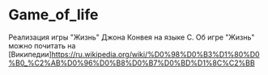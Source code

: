 # Game_of_life
Реализация игры "Жизнь" Джона Конвея на языке C. Об игре "Жизнь" можно почитать на [Википедии]https://ru.wikipedia.org/wiki/%D0%98%D0%B3%D1%80%D0%B0_%C2%AB%D0%96%D0%B8%D0%B7%D0%BD%D1%8C%C2%BB

